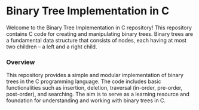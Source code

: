 # Binary Tree Implementation in C
Welcome to the Binary Tree Implementation in C repository! This repository contains C code for creating and manipulating binary trees. Binary trees are a fundamental data structure that consists of nodes, each having at most two children – a left and a right child.

<h3>Overview</h3>
This repository provides a simple and modular implementation of binary trees in the C programming language. The code includes basic functionalities such as insertion, deletion, traversal (in-order, pre-order, post-order), and searching. The aim is to serve as a learning resource and foundation for understanding and working with binary trees in C.
